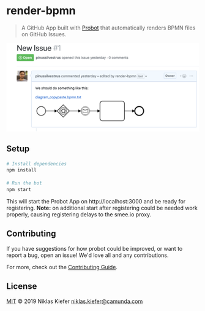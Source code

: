 # render-bpmn

> A GitHub App built with [Probot](https://github.com/probot/probot) that automatically renders BPMN files on GitHub Issues. 

![](../resources/screenshot.png)

## Setup

```sh
# Install dependencies
npm install

# Run the bot
npm start
```

This will start the Probot App on http://localhost:3000 and be ready for registering. __Note:__ on additional start after registering could be needed work properly, causing registering delays to the smee.io proxy.

## Contributing

If you have suggestions for how probot could be improved, or want to report a bug, open an issue! We'd love all and any contributions.

For more, check out the [Contributing Guide](CONTRIBUTING.md).

## License

[MIT](LICENSE) © 2019 Niklas Kiefer <niklas.kiefer@camunda.com>
